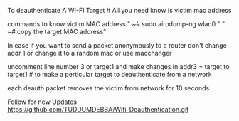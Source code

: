 To deauthenticate A WI-FI Target # All you need know is victim mac address 

commands to know victim MAC address 
    " ~# sudo airodump-ng  wlan0 "
    " ~# copy the target MAC address"


In case if you want to send a packet anonymously to a router don't change addr 1 or change it to a random mac or use macchanger 

uncomment  line number 3 or target1 and make changes in addr3 = target to target1 # to make a perticular target to deauthenticate from a network

each deauth packet removes the victim from network for 10 seconds 
 
Follow for new Updates https://github.com/TUDDUMDEBBA/Wifi_Deauthentication.git
